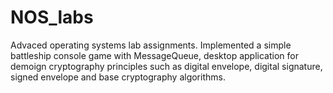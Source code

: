 # NOS_labs

Advaced operating systems lab assignments. Implemented a simple battleship console game with MessageQueue, desktop application for demoign cryptography principles such as digital envelope, digital signature, signed envelope and base cryptography algorithms.
